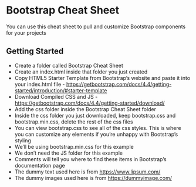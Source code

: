 # Bootstrap Cheat Sheet

You can use this cheat sheet to pull and customize Bootstrap components for your projects

## Getting Started

* Create a folder called Bootstrap Cheat Sheet
* Create an index.html inside that folder you just created
* Copy HTML5 Starter Template from Bootstrap’s website and paste it into your index.html file -  https://getbootstrap.com/docs/4.4/getting-started/introduction/#starter-template
* Download Compiled CSS and JS - https://getbootstrap.com/docs/4.4/getting-started/download/
* Add the css folder inside the Bootstrap Cheat Sheet folder
* Inside the css folder you just downloaded, keep bootstrap.css and bootstrap.min.css, delete the rest of the css files
* You can view bootstrap.css to see all of the css styles. This is where you can customize any elements if you’re unhappy with Bootstrap’s styling
* We’ll be using bootstrap.min.css for this example
* We don’t need the JS folder for this example
* Comments will tell you where to find these items in Bootstrap’s documentation page
* The dummy text used here is from https://www.lipsum.com/
* The dummy images used here is from https://dummyimage.com/
